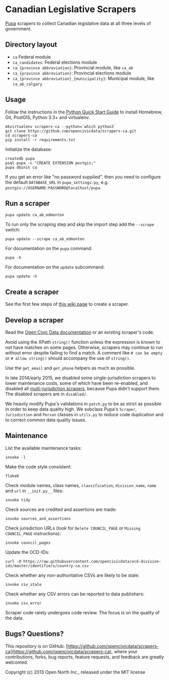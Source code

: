 # Canadian Legislative Scrapers 

[Pupa](https://github.com/opencivicdata/pupa) scrapers to collect Canadian legislative data at all three levels of government.

## Directory layout

- `ca` Federal module
- `ca_candidates`: Federal elections module
- `ca_{province abbreviation}`: Provincial module, like `ca_ab`
- `ca_{province abbreviation}`: Provincial elections module
- `ca_{province abbreviation}_{municipality}`: Municipal module, like `ca_ab_calgary`

## Usage

Follow the instructions in the [Python Quick Start Guide](https://github.com/opennorth/wiki/wiki/Python-Quick-Start%3A-OS-X) to install Homebrew, Git, PostGIS, Python 3.3+ and virtualenv.

```
mkvirtualenv scrapers-ca --python=`which python3`
git clone https://github.com/opencivicdata/scrapers-ca.git
cd scrapers-ca
pip install -r requirements.txt
```

Initialize the database:

```
createdb pupa
psql pupa -c "CREATE EXTENSION postgis;"
pupa dbinit ca
```

If you get an error like "no password supplied", then you need to configure the default `DATABASE_URL` in `pupa_settings.py`, e.g. `postgis://USERNAME:PASSWORD@localhost/pupa`.

## Run a scraper

    pupa update ca_ab_edmonton

To run only the scraping step and skip the import step add the `--scrape` switch:

    pupa update --scrape ca_ab_edmonton

For documentation on the `pupa` command:

    pupa -h

For documentation on the `update` subcommand:

    pupa update -h

## Create a scraper

See the first few steps of [this wiki page](https://github.com/opennorth/represent-canada/wiki/Tasks%3A-Represent-CSV-Schema#3-importing-the-data-into-represent) to create a scraper.

## Develop a scraper

Read the [Open Civic Data documentation](https://open-civic-data-docs.readthedocs.io/en/latest/scrape/) or an existing scraper's code.

Avoid using the XPath `string()` function unless the expression is known to not have matches on some pages. Otherwise, scrapers may continue to run without error despite failing to find a match. A comment like `# can be empty` or `# allow string()` should accompany the use of `string()`.

Use the `get_email` and `get_phone` helpers as much as possible.

In late 2014/early 2015, we disabled some single-jurisdiction scrapers to lower maintenance costs, some of which have been re-enabled, and disabled all [multi-jurisdiction scrapers](https://github.com/opennorth/represent-canada/issues/95), because Pupa didn't support them. The disabled scrapers are in `disabled/`.

We heavily modify Pupa's validations in `patch.py` to be as strict as possible in order to keep data quality high. We subclass Pupa's `Scraper`, `Jurisdiction` and `Person` classes in `utils.py` to reduce code duplication and to correct common data quality issues.

## Maintenance

List the available maintenance tasks:

    invoke -l

Make the code style consistent:

    flake8

Check module names, class names, `classification`, `division_name`, `name` and `url` in `__init.py__` files:

    invoke tidy

Check sources are credited and assertions are made:

    invoke sources_and_assertions

Check jurisdiction URLs (look for `Delete COUNCIL_PAGE` or `Missing COUNCIL_PAGE` instructions):

    invoke council_pages

Update the OCD-IDs:

    curl -O https://raw.githubusercontent.com/opencivicdata/ocd-division-ids/master/identifiers/country-ca.csv

Check whether any non-authoritative CSVs are likely to be stale:

    invoke csv_stale

Check whether any CSV errors can be reported to data publishers:

    invoke csv_error

Scraper code rarely undergoes code review. The focus is on the quality of the data.

## Bugs? Questions?

This repository is on GitHub: [https://github.com/opencivicdata/scrapers-ca](https://github.com/opencivicdata/scrapers-ca), where your contributions, forks, bug reports, feature requests, and feedback are greatly welcomed.

Copyright (c) 2013 Open North Inc., released under the MIT license
